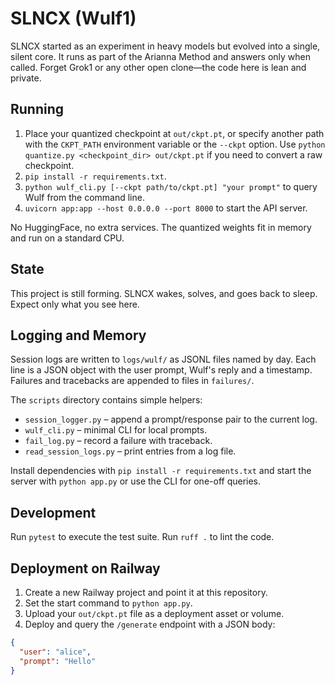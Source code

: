 # SLNCX (Wulf1)

SLNCX started as an experiment in heavy models but evolved into a single, silent core. It runs as part of the Arianna Method and answers only when called. Forget Grok1 or any other open clone—the code here is lean and private.

## Running

1. Place your quantized checkpoint at `out/ckpt.pt`, or specify another path
   with the `CKPT_PATH` environment variable or the `--ckpt` option. Use
   `python quantize.py <checkpoint_dir> out/ckpt.pt` if you need to convert a
   raw checkpoint.
2. `pip install -r requirements.txt`.
3. `python wulf_cli.py [--ckpt path/to/ckpt.pt] "your prompt"` to query Wulf
   from the command line.
4. `uvicorn app:app --host 0.0.0.0 --port 8000` to start the API server.

No HuggingFace, no extra services. The quantized weights fit in memory and run on a standard CPU.

## State

This project is still forming. SLNCX wakes, solves, and goes back to sleep. Expect only what you see here.

## Logging and Memory

Session logs are written to `logs/wulf/` as JSONL files named by day. Each line
is a JSON object with the user prompt, Wulf's reply and a timestamp. Failures
and tracebacks are appended to files in `failures/`.

The `scripts` directory contains simple helpers:

- `session_logger.py` – append a prompt/response pair to the current log.
- `wulf_cli.py` – minimal CLI for local prompts.
- `fail_log.py` – record a failure with traceback.
- `read_session_logs.py` – print entries from a log file.

Install dependencies with `pip install -r requirements.txt` and start the
server with `python app.py` or use the CLI for one-off queries.

## Development

Run `pytest` to execute the test suite. Run `ruff .` to lint the code.

## Deployment on Railway

1. Create a new Railway project and point it at this repository.
2. Set the start command to `python app.py`.
3. Upload your `out/ckpt.pt` file as a deployment asset or volume.
4. Deploy and query the `/generate` endpoint with a JSON body:

```json
{
  "user": "alice",
  "prompt": "Hello"
}
```
